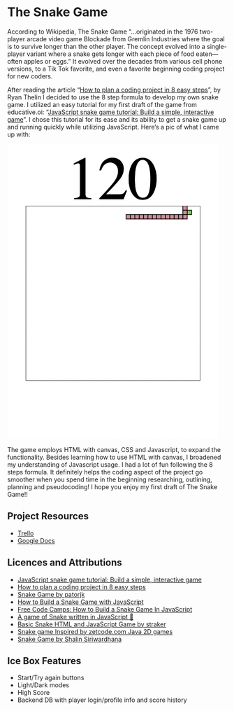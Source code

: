 # The Snake Game #
According to Wikipedia, The Snake Game “…originated in the 1976 two-player arcade video game Blockade from Gremlin Industries where the goal is to survive longer than the other player. The concept evolved into a single-player variant where a snake gets longer with each piece of food eaten—often apples or eggs.” It evolved over the decades from various cell phone versions, to a Tik Tok favorite, and even a favorite beginning coding project for new coders. 

After reading the article “[How to plan a coding project in 8 easy steps](https://www.educative.io/blog/how-to-plan-a-coding-project)”, by Ryan Thelin I decided to use the 8 step formula to develop my own snake game. I utilized an easy tutorial for my first draft of the game from educative.oi: “[JavaScript snake game tutorial: Build a simple, interactive game](https://www.educative.io/blog/javascript-snake-game-tutorial)”. I chose this tutorial for its ease and its ability to get a snake game up and running quickly while utilizing JavaScript. Here’s a pic of what I came up with:

![pic of my snake game](<images/Pic of Snake Game.png>)

The game employs HTML with canvas, CSS and Javascript, to expand the functionality. Besides learning how to use HTML with canvas, I broadened my understanding of Javascript usage. I had a lot of fun following the 8 steps formula. It definitely helps the coding aspect of the project go smoother when you spend time in the beginning researching, outlining, planning and pseudocoding! I hope you enjoy my first draft of The Snake Game!!


## Project Resources ##
- [Trello](https://trello.com/invite/b/p8ML2Zo7/ATTIb6c52e803e1b00c55783cb91f3e1bbd1BD11B95E/javascript-snake-game)  
- [Google Docs](https://drive.google.com/file/d/1hbEpTiPdtPcd1ao0-arudH53sLyUUMUE/view?usp=sharing)


## Licences and Attributions ##
- [JavaScript snake game tutorial: Build a simple, interactive game](https://www.educative.io/blog/javascript-snake-game-tutorial)  
- [How to plan a coding project in 8 easy steps](https://www.educative.io/blog/how-to-plan-a-coding-project)  
- [Snake Game by patorjk](https://patorjk.com/games/snake/)  
- [How to Build a Snake Game with JavaScript](https://www.section.io/engineering-education/how-to-build-a-snake-game-with-javascript/)  
- [Free Code Camps: How to Build a Snake Game In JavaScript](https://www.freecodecamp.org/news/how-to-build-a-snake-game-in-javascript/)  
- [A game of Snake written in JavaScript 🐍](https://www.youtube.com/watch?v=Je0B3nHhKmM)  
- [Basic Snake HTML and JavaScript Game by straker](https://gist.github.com/straker/ff00b4b49669ad3dec890306d348adc4)  
- [Snake game Inspired by zetcode.com Java 2D games](https://www.cs.ubc.ca/~acton/techTrek/Snake/SnakeWorksheet.pdf)  
- [Snake Game by Shalin Siriwardhana](https://creately.com/diagram/example/hoivr6km1/snake-game)  


## Ice Box Features ##
- Start/Try again buttons
- Light/Dark modes
- High Score
- Backend DB with player login/profile info and score history


